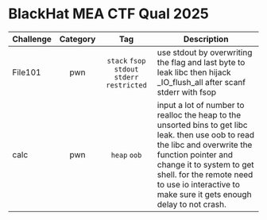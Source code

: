 # BlackHat MEA CTF Qual 2025

| Challenge | Category | Tag | Description | 
| --- | :---: | :---: | --- |
| File101 | pwn | `stack` `fsop` `stdout` `stderr` `restricted` | use stdout by overwriting the flag and last byte to leak libc then hijack _IO_flush_all after scanf stderr with fsop |
| calc | pwn | `heap` `oob` | input a lot of number to realloc the heap to the unsorted bins to get libc leak. then use oob to read the libc and overwrite the function pointer and change it to system to get shell. for the remote need to use io interactive to make sure it gets enough delay to not crash. |